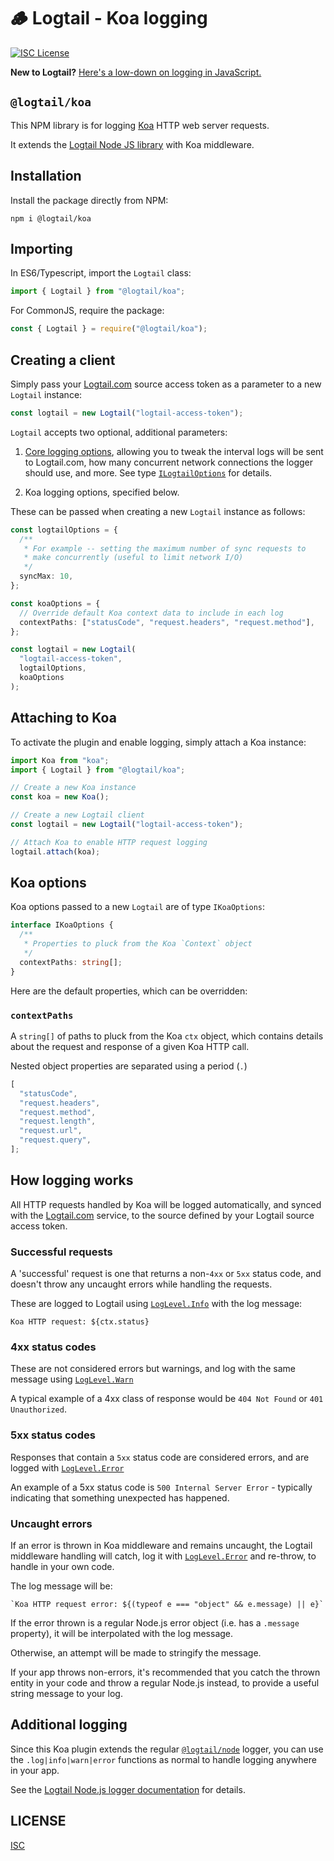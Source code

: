 # 🪵 Logtail - Koa logging

[![ISC License](https://img.shields.io/badge/license-ISC-ff69b4.svg)](LICENSE.md)

**New to Logtail?** [Here's a low-down on logging in JavaScript.](https://github.com/logtail/logtail-js)

## `@logtail/koa`

This NPM library is for logging [Koa](https://koajs.com/) HTTP web server requests.

It extends the [Logtail Node JS library](https://github.com/logtail/logtail-js/tree/master/packages/node) with Koa middleware.

## Installation

Install the package directly from NPM:

```
npm i @logtail/koa
```

## Importing

In ES6/Typescript, import the `Logtail` class:

```typescript
import { Logtail } from "@logtail/koa";
```

For CommonJS, require the package:

```js
const { Logtail } = require("@logtail/koa");
```

## Creating a client

Simply pass your [Logtail.com](https://logtail.com) source access token as a parameter to a new `Logtail` instance:

```typescript
const logtail = new Logtail("logtail-access-token");
```

`Logtail` accepts two optional, additional parameters:

1. [Core logging options](https://github.com/logtail/logtail-js/tree/master/packages/types#ilogtailoptions), allowing you to tweak the interval logs will be sent to Logtail.com, how many concurrent network connections the logger should use, and more. See type [`ILogtailOptions`](https://github.com/logtail/logtail-js/tree/master/packages/types#ilogtailoptions) for details.

2. Koa logging options, specified below.

These can be passed when creating a new `Logtail` instance as follows:

```typescript
const logtailOptions = {
  /**
   * For example -- setting the maximum number of sync requests to
   * make concurrently (useful to limit network I/O)
   */
  syncMax: 10,
};

const koaOptions = {
  // Override default Koa context data to include in each log
  contextPaths: ["statusCode", "request.headers", "request.method"],
};

const logtail = new Logtail(
  "logtail-access-token",
  logtailOptions,
  koaOptions
);
```

## Attaching to Koa

To activate the plugin and enable logging, simply attach a Koa instance:

```typescript
import Koa from "koa";
import { Logtail } from "@logtail/koa";

// Create a new Koa instance
const koa = new Koa();

// Create a new Logtail client
const logtail = new Logtail("logtail-access-token");

// Attach Koa to enable HTTP request logging
logtail.attach(koa);
```

## Koa options

Koa options passed to a new `Logtail` are of type `IKoaOptions`:

```typescript
interface IKoaOptions {
  /**
   * Properties to pluck from the Koa `Context` object
   */
  contextPaths: string[];
}
```

Here are the default properties, which can be overridden:

### `contextPaths`

A `string[]` of paths to pluck from the Koa `ctx` object, which contains details about the request and response of a given Koa HTTP call.

Nested object properties are separated using a period (`.`)

```js
[
  "statusCode",
  "request.headers",
  "request.method",
  "request.length",
  "request.url",
  "request.query",
];
```

## How logging works

All HTTP requests handled by Koa will be logged automatically, and synced with the [Logtail.com](https://logtail.com) service, to the source defined by your Logtail source access token.

### Successful requests

A 'successful' request is one that returns a non-`4xx` or `5xx` status code, and doesn't throw any uncaught errors while handling the requests.

These are logged to Logtail using [`LogLevel.Info`](https://github.com/logtail/logtail-js/tree/master/packages/types#loglevel) with the log message:

```
Koa HTTP request: ${ctx.status}
```

### 4xx status codes

These are not considered errors but warnings, and log with the same message using [`LogLevel.Warn`](https://github.com/logtail/logtail-js/tree/master/packages/types#loglevel)

A typical example of a 4xx class of response would be `404 Not Found` or `401 Unauthorized`.

### 5xx status codes

Responses that contain a `5xx` status code are considered errors, and are logged with [`LogLevel.Error`](https://github.com/logtail/logtail-js/tree/master/packages/types#loglevel)

An example of a 5xx status code is `500 Internal Server Error` - typically indicating that something unexpected has happened.

### Uncaught errors

If an error is thrown in Koa middleware and remains uncaught, the Logtail middleware handling will catch, log it with [`LogLevel.Error`](https://github.com/logtail/logtail-js/tree/master/packages/types#loglevel) and re-throw, to handle in your own code.

The log message will be:

```
`Koa HTTP request error: ${(typeof e === "object" && e.message) || e}`
```

If the error thrown is a regular Node.js error object (i.e. has a `.message` property), it will be interpolated with the log message.

Otherwise, an attempt will be made to stringify the message.

If your app throws non-errors, it's recommended that you catch the thrown entity in your code and throw a regular Node.js instead, to provide a useful string message to your log.

## Additional logging

Since this Koa plugin extends the regular [`@logtail/node`](https://github.com/logtail/logtail-js/tree/master/packages/node) logger, you can use the `.log|info|warn|error` functions as normal to handle logging anywhere in your app.

See the [Logtail Node.js logger documentation](https://github.com/logtail/logtail-js/tree/master/packages/node#documentation) for details.

## LICENSE

[ISC](LICENSE.md)
